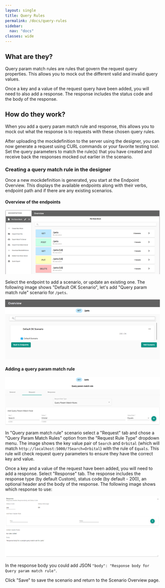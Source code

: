 ```yaml
---
layout: single
title: Query Rules
permalink: /docs/query-rules
sidebar:
  nav: "docs"
classes: wide
---
```


## What are they?

Query param match rules are rules that govern the request query properties. This allows you to mock out the different
valid and invalid query values.

Once a key and a value of the request query have been added, you will need to also add a response. The response
includes the status code and the body of the response.

## How do they work?

When you add a query param match rule and response, this allows you to mock out what the response is to requests with
these chosen query rules.

After uploading the mockdefinition to the server using the designer, you can now generate a request using CURL commands or your favorite testing tool. Set the query parameters to match the rule(s) that you have created and receive back the responses mocked out earlier in the scenario.

### Creating a query match rule in the designer

Once a new mockdefinition is generated, you start at the Endpoint Overview. This displays the available endpoints
along with their verbs, endpoint path and if there are any existing scenarios.

#### Overview of the endpoints

![Endpoint Overview](../../../assets/images/orbital-ui/endpoint-overview.png)

Select the endpoint to add a scenario, or update an existing one. The following image shows "Default OK Scenario", let's add "Query param match rule" scenario for `/pets`.

![Scenario Overview](../../../assets/images/orbital-ui/scenario-overview.png)

#### Adding a query param match rule

![Query Request Match - Request](../../../assets/images/request-match-rules/adding-query-match-rule.png)

In "Query param match rule" scenario select a "Request" tab and chose a "Query Param Match Rules" option from the "Request Rule Type" dropdown menu. The image shows the key value pair of `Search` and `Orbital` (which will match `http://localhost:5000/?Search=Orbital`) with the rule of `Equals`. This rule will check request query parameters to ensure they have the correct key and value.

Once a key and a value of the request have been added, you will need to add a response. Select "Response" tab. The response includes the response type (by default Custom), status code (by default - 200), an optional header and the body of the response. The following image shows which response to use:

![Query Request Match - Response](../../../assets/images/request-match-rules/adding-query-match-rule-response.png)

In the response body you could add JSON `"body": "Response body for Query param match rule"`.

Click "Save" to save the scenario and return to the Scenario Overview page.
